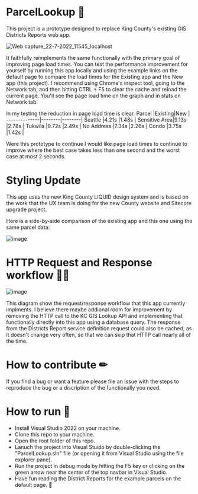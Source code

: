 # ParcelLookup 🏡
This project is a prototype designed to replace King County's existing GIS Districts Reports web app.

![Web capture_22-7-2022_11545_localhost](https://user-images.githubusercontent.com/11726956/180505344-05374e64-0b25-4c1d-a307-896213862cb0.jpeg)

It faithfully reimplements the same functionally with the primary goal of improving page load times. You can test the performance improvement for yourself by running this app locally and using the example links on the default page to compare the load times for the Existing app and the New app (this project). I recommend using Chrome's inspect tool, going to the Network tab, and then hitting CTRL + F5 to clear the cache and reload the current page. You'll see the page load time on the graph and in stats on Network tab.

In my testing the reduction in page load time is clear.
Parcel        |Existing|New     |
--------------|--------|--------|
Seattle       |4.21s   |1.48s   |
Sensitive Area|9.13s   |2.78s   |
Tukwila       |9.72s   |2.49s   |
No Address    |7.34s   |2.26s   |
Condo         |3.75s   |1.42s   |

Were this prototype to continue I would like page load times to continue to improve where the best case takes less than one second and the worst case at most 2 seconds.

# Styling Update
This app uses the new King County LIQUID design system and is based on the work that the UX team is doing for the new County website and Sitecore upgrade project.

Here is a side-by-side comparison of the existing app and this one using the same parcel data:

![image](https://user-images.githubusercontent.com/11726956/180506431-27c44882-7e8f-470f-be04-6f9016afe1b4.png)

# HTTP Request and Response workflow 🙋‍♂️
![image](https://user-images.githubusercontent.com/11726956/180094086-0e8d2385-040f-4aa6-9614-b99339cdb593.png)

This diagram show the request/response workflow that this app currently implments. I believe there maybe addional room for improvement by removing the HTTP call to the KC GIS Lookup API and implementing that functionally directly into this app using a database query. The response from the Districts Report service definition request could also be cached, as it doesn't change very often, so that we can skip that HTTP call nearly all of the time.

# How to contribute ✏
If you find a bug or want a feature please file an issue with the steps to reproduce the bug or a discription of the functionally you need.

# How to run 👟
- Install Visual Studio 2022 on your machine.
- Clone this repo to your machine.
- Open the root folder of this repo.
- Lanuch the project into Visual Stuido by double-clicking the "ParcelLookup.sln" file (or opening it from Visual Studio using the file explorer pane).
- Run the project in debug mode by hitting the F5 key or clicking on the green arrow near the center of the top navbar in Visual Studio. 
- Have fun reading the District Reports for the example parcels on the default page. 🚀
